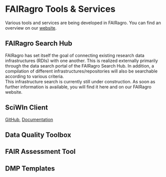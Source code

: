 # FAIRagro Tools & Services

Various tools and services are being developed in FAIRagro.
You can find an overview on our [website]().

<!--Link zu Website einfügen und Liste der Tools anpassen!
Rücksprache mit Manuela was kommt wohin...-->

## FAIRagro Search Hub
<!--Text identisch mit "FAIRagro Infrastruktur-Suche"-Abschnitt unter Repositories-->
FAIRagro has set itself the goal of connecting existing research data infrastructures (RDIs) with one another.
This is realized externally primarily through the data search portal of the FAIRagro Search Hub.
In addition, a compilation of different infrastructures/repositories will also be searchable according to various criteria.  
This infrastructure search is currently still under construction.
As soon as further information is available, you will find it here and on our FAIRagro website.

## SciWIn Client
[GitHub](https://github.com/fairagro/m4.4_sciwin_client), [Documentation](https://fairagro.github.io/m4.4_sciwin_client/)

## Data Quality Toolbox

## FAIR Assessment Tool

## DMP Templates
